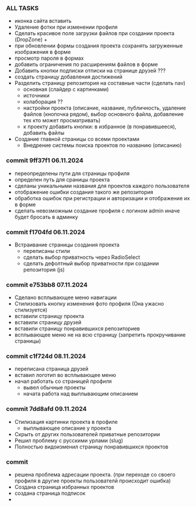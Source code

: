 ### ALL TASKS ###
* иконка сайта вставить
* Удаление фотки при изменении профиля
* Сделать красивое поле загрузки файлов при создании проекта (DropZone) + 
* при обновлении формы создания проекта сохранять загруженные изображения в форме
* просмотр пароля в формах
* добавить ограничения по расширениям файлов в форме
* Добавить кнопки подписки отписки на странице друзей ???
* создать страницу добавления достижений
* Разделить страницу репозитория на составные части (сделать nav)
    - основная (слайдер с картинками)
    - источники 
    - колаборация ??
    - настройки проекта (описание, название, публичность, удаление файлов (кнопочка рядом), 
                         выбор основного файла, добавление тех кто может просматривать)
    - к проекту добавить кнопки: в избранное (в понравившееся), добавить файлы
* Создание главной страницы со всеми проектами
    - Внедрение системы поиска проектов по названию (описанию)


### commit 9ff37f1 06.11.2024
* переопределены пути для страницы профиля
* определен путь для сраницы проекта
* сделаны уникальными названия для проектов каждого пользователя
* отображение ошибки создания такого же репозитория
* обработка ошибок при регистрации и авторизации и отображение их в форме
* сделать невозможным создание профиля с логином admin иначе будет бросать в админку

### commit f1704fd 06.11.2024
* Встраивание страницы создания проекта
    - переписаны стили
    - сделать выбор приватность через RadioSelect
    - сделать дефолтный выбор приватности при создании репозитория (js)

### commit e753bb8 07.11.2024
* Сделано всплывающее меню навигации
* Стилизовать кнопку изменения фото профиля (Она ужасно стилизуется)
* вставили страницу проекта
* вставили страницу друзей
* вставили страницу понравившихся репозиториев
* всплывающее меню не на всю страницу (запретить прокручивание страницы)

### commit c1f724d 08.11.2024
* переписана страница друзей
* вставил логотип во всплывающее меню
* начал работать со страницей профиля
    - вывел обычные проекты
    - начата работа над выплывающим описанием

### commit 7dd8afd 09.11.2024
* Стилизация картинки проекта в профиле
    - выплывающее описание у проекта
* Скрыть от других пользователей приватные репозитории
* Решил проблему с русскими урлами (slug)
* Полностью видоизменил страницу понравившихся проектов

### commit
* решена проблема адресации проекта. (при переходе со своего профиля в другие проекты пользователй происходит ошибка)
* Создана страница избранных проектов
* создана страница подписок
* 